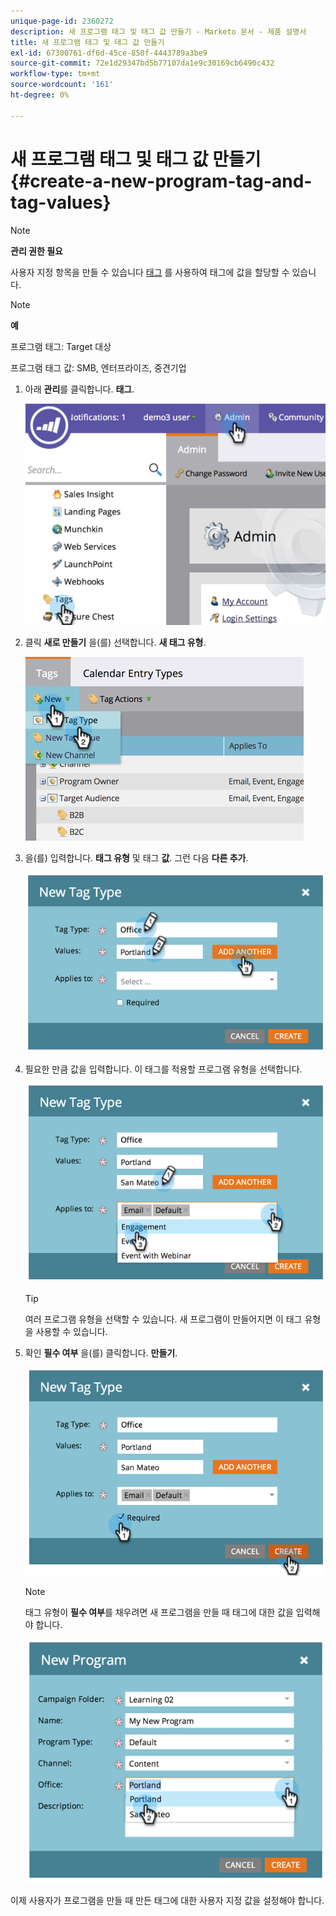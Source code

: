```yaml
---
unique-page-id: 2360272
description: 새 프로그램 태그 및 태그 값 만들기 - Marketo 문서 - 제품 설명서
title: 새 프로그램 태그 및 태그 값 만들기
exl-id: 67300761-df6d-45ce-850f-4443789a3be9
source-git-commit: 72e1d29347bd5b77107da1e9c30169cb6490c432
workflow-type: tm+mt
source-wordcount: '161'
ht-degree: 0%

---
```


# 새 프로그램 태그 및 태그 값 만들기 {#create-a-new-program-tag-and-tag-values}

>[!NOTE]
>
>**관리 권한 필요**

사용자 지정 항목을 만들 수 있습니다 [태그](/help/marketo/product-docs/core-marketo-concepts/programs/working-with-programs/understanding-tags.md) 를 사용하여 태그에 값을 할당할 수 있습니다.

>[!NOTE]
>
>**예**
>
>프로그램 태그: Target 대상
>
>프로그램 태그 값: SMB, 엔터프라이즈, 중견기업

1. 아래 **관리**&#x200B;를 클릭합니다. **태그**.

   ![](assets/image2014-9-24-12-3a10-3a32.png)

1. 클릭 **새로 만들기** 을(를) 선택합니다. **새 태그 유형**.

   ![](assets/image2014-9-24-12-3a12-3a43.png)

1. 을(를) 입력합니다. **태그 유형** 및 태그 **값**. 그런 다음 **다른 추가**.

   ![](assets/image2014-9-24-12-3a16-3a55.png)

1. 필요한 만큼 값을 입력합니다. 이 태그를 적용할 프로그램 유형을 선택합니다.

   ![](assets/image2014-9-24-12-3a17-3a29.png)

   >[!TIP]
   >
   >여러 프로그램 유형을 선택할 수 있습니다. 새 프로그램이 만들어지면 이 태그 유형을 사용할 수 있습니다.

1. 확인 **필수 여부** 을(를) 클릭합니다. **만들기**.

   ![](assets/image2014-9-24-12-3a18-3a33.png)

   >[!NOTE]
   >
   >태그 유형이 **필수 여부**&#x200B;를 채우려면 새 프로그램을 만들 때 태그에 대한 값을 입력해야 합니다.

   ![](assets/image2014-9-24-12-3a19-3a17.png)

이제 사용자가 프로그램을 만들 때 만든 태그에 대한 사용자 지정 값을 설정해야 합니다.
